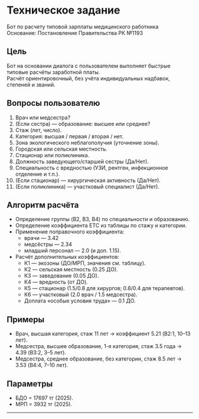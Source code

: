 # Техническое задание

Бот по расчету типовой зарплаты медицинского работника  
Основание: Постановление Правительства РК №1193  

## Цель
Бот на основании диалога с пользователем выполняет быстрые типовые расчёты заработной платы.  
Расчёт ориентировочный, без учёта индивидуальных надбавок, степеней и званий.  

## Вопросы пользователю
1. Врач или медсестра?  
2. (Если сестра) — образование: высшее или среднее?  
3. Стаж (лет, число).  
4. Категория: высшая / первая / вторая / нет.  
5. Зона экологического неблагополучия (уточнение зоны).  
6. Городская или сельская местность.  
7. Стационар или поликлиника.  
8. Должность заведующего/старшей сестры (Да/Нет).  
9. Специальность с вредностью (УЗИ, рентген, инфекционное отделение и т.п.).  
10. (Если стационар) — хирургическая активность (Да/Нет).  
11. (Если поликлиника) — участковый специалист (Да/Нет).  

## Алгоритм расчёта
- Определение группы (B2, B3, B4) по специальности и образованию.  
- Определение коэффициента ЕТС из таблицы по стажу и категории.  
- Применение поправочного коэффициента:  
  - врачи — 3.42  
  - медсёстры — 2.34  
  - младший персонал — 2.0 (и доп. 1.15).  
- Расчёт дополнительных коэффициентов:  
  - К1 — экозоны (ДО/МРП, значения см. таблицу).  
  - К2 — сельская местность (0.25 ДО).  
  - К3 — заведование (0.05 ДО).  
  - К4 — вредность (от ДО).  
  - К5 — стационар (1.5/0.8 для хирургов; 0.8/0.4 для терапевтов).  
  - К6 — участковый (2.0 врач / 1.5 медсестра).  
  - Доплата «особые условия труда» — 0.1 ДО.  

## Примеры
- Врач, высшая категория, стаж 11 лет → коэффициент 5.21 (B2:1, 10–13 лет).  
- Медсестра, высшее образование, 1-я категория, стаж 3.5 года → 4.39 (B3:2, 3–5 лет).  
- Медсестра, среднее образование, без категории, стаж 8.5 лет → 3.53 (B4:4, 7–10 лет).  

## Параметры
- БДО = 17697 тг (2025).  
- МРП = 3932 тг (2025).  

---
